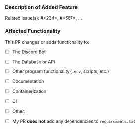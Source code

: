 <!--
    Hello! Thank you for opening a PR for our repo. Please fill out the
    sections below, making sure to follow the instructions you see in these
    comment blocks.

    NB: Your PR needs to pass all CI checks to be accepted.
-->


### Description of Added Feature

Related issue(s): #<234>, #<567>, ...

<!-- Write a few sentences describing the feature this PR adds. -->


### Affected Functionality

This PR changes or adds functionality to:

<!-- Please check any/all that apply by replacing [ ] with [x] -->

   - [ ] The Discord Bot
   - [ ] The Database or API
   - [ ] Other program functionality (`.env`, scripts, etc.)
   - [ ] Documentation
   - [ ] Containerization
   - [ ] CI
   - [ ] Other: <!-- Please add a description here if this box is checked -->

   - [ ] My PR **does not** add any dependencies to `requirements.txt`

<!-- If your PR _does_ add dependencies, please explain why here -->
